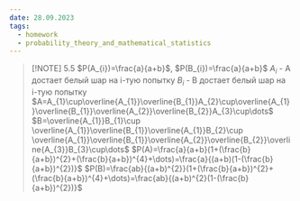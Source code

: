 ```yaml
---
date: 28.09.2023
tags:
  - homework
  - probability_theory_and_mathematical_statistics
---
```


> [!NOTE] 5.5
> $P(A_{i})=\frac{a}{a+b}$, $P(B_{i})=\frac{a}{a+b}$
>$A_{i}$ - A достает белый шар на i-тую попытку 
>$B_{i}$ - B достает белый шар на i-тую попытку 
>$A=A_{1}\cup\overline{A_{1}}\overline{B_{1}}A_{2}\cup\overline{A_{1}}\overline{B_{1}}\overline{A_{2}}\overline{B_{2}}A_{3}\cup\dots$
>$B=\overline{A_{1}}B_{1}\cup \overline{A_{1}}\overline{B_{1}}\overline{A_{1}}B_{2}\cup \overline{A_{1}}\overline{B_{1}}\overline{A_{2}}\overline{B_{2}}\overline{A_{3}}B_{3}\cup\dots$
>$P(A)=\frac{a}{a+b}(1+(\frac{b}{a+b})^{2}+(\frac{b}{a+b})^{4}+\dots)=\frac{a}{(a+b)(1-(\frac{b}{a+b})^{2})}$
>$P(B)=\frac{ab}{(a+b)^{2}}(1+(\frac{b}{a+b})^{2}+(\frac{b}{a+b})^{4}+\dots)=\frac{ab}{(a+b)^{2}(1-(\frac{b}{a+b})^{2})}$
